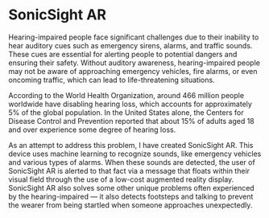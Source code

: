 # SonicSight AR

Hearing-impaired people face significant challenges due to their inability to hear auditory cues such as emergency sirens, alarms, and traffic sounds. These cues are essential for alerting people to potential dangers and ensuring their safety. Without auditory awareness, hearing-impaired people may not be aware of approaching emergency vehicles, fire alarms, or even oncoming traffic, which can lead to life-threatening situations.

According to the World Health Organization, around 466 million people worldwide have disabling hearing loss, which accounts for approximately 5% of the global population. In the United States alone, the Centers for Disease Control and Prevention reported that about 15% of adults aged 18 and over experience some degree of hearing loss.

As an attempt to address this problem, I have created SonicSight AR.  This device uses machine learning to recognize sounds, like emergency vehicles and various types of alarms.  When these sounds are detected, the user of SonicSight AR is alerted to that fact via a message that floats within their visual field through the use of a low-cost augmented reality display.  SonicSight AR also solves some other unique problems often experienced by the hearing-impaired — it also detects footsteps and talking to prevent the wearer from being startled when someone approaches unexpectedly.